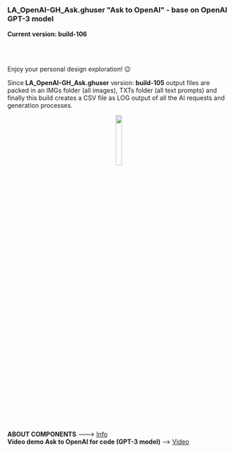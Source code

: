 ### LA_OpenAI-GH_Ask.ghuser "Ask to OpenAI" - base on OpenAI GPT-3 model

**Current version: build-106**

<br>
<br>

Enjoy your personal design exploration! 😉

Since **LA_OpenAI-GH_Ask.ghuser** version: **build-105** output files are packed in an IMGs folder (all images), TXTs folder (all text prompts) and finally this build creates a CSV file as LOG output of all the AI requests and generation processes.

<div align="center">
<img src="https://ambrosinus.altervista.org/blog/wp-content/uploads/2022/12/LA_OpenAI-GH_Ask_comp_04.png" width="17%" height="17%">
</div>

<br>
<br>

**ABOUT COMPONENTS**  ---> [Info](https://bit.ly/OpenAI-QandA-insideGrasshopper)
<br>
**Video demo Ask to OpenAI for code (GPT-3 model)** --> [Video](https://youtu.be/NU3ILLuBl3g)
